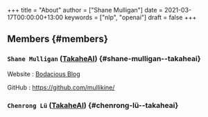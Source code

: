 +++
title = "About"
author = ["Shane Mulligan"]
date = 2021-03-17T00:00:00+13:00
keywords = ["nlp", "openai"]
draft = false
+++

## Members {#members}


### `Shane Mulligan` ([TakaheAI](http://takaheai.github.io/)) {#shane-mulligan--takaheai}

Website
: [Bodacious Blog](http://mullikine.github.io/)

GitHub
: <https://github.com/mullikine/>


### `Chenrong Lü` ([TakaheAI](http://takaheai.github.io/)) {#chenrong-lü--takaheai}